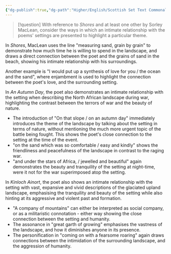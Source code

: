 ```yaml
---
{"dg-publish":true,"dg-path":"Higher/English/Scottish Set Text Commonality Question - Shores.md","dg-permalink":"english/shores-commonality","permalink":"/english/shores-commonality/"}
---
```



> [!question]
> With reference to *Shores* and at least one other by Sorley MacLean, consider the ways in which an intimate relationship with the poems' settings are presented to highlight a particular theme.

In *Shores*, MacLean uses the line "measuring sand, grain by grain" to demonstrate how much time he is willing to spend in the landscape, and draws a direct connection between the poet and the grains of sand in the beach, showing his intimate relationship with his surroundings.

Another example is "I would put up a synthesis of love for you / the ocean and the sand", where enjambment is used to highlight the connection between the poet's love, and the surrounding setting.

In *An Autumn Day*, the poet also demonstrates an intimate relationship with the setting when describing the North African landscape during war, highlighting the contrast between the terrors of war and the beauty of nature.

- The introduction of "On that slope / on an autumn day" immediately introduces the theme of the landscape by talking about the setting in terms of nature, without mentioning the much more urgent topic of the battle being fought. This shows the poet's close connection to the setting at the time of the event.
- "on the sand which was so comfortable / easy and kindly" shows the friendliness and peacefulness of the landscape in contrast to the raging war.
- "and under the stars of Africa, / jewelled and beautiful" again demonstrates the beauty and tranquility of the setting at night-time, were it not for the war superimposed atop the setting.

In *Kinloch Ainort*, the poet also shows an intimate relationship with the setting with vast, expansive and vivid descriptions of the glaciated upland landscape, emphasising the tranquility and beauty of  the setting while also hinting at its aggressive and violent past and formation.

- "A company of mountains" can either be interpreted as social company, or as a militaristic connotation - either way showing the close connection between the setting and humanity.
- The assonance in "great garth of growing" emphasises the vastness of the landscape, and how it diminishes anyone in its presence.
- The personification in "coming on with a fearsome roaring" again draws connections between the intimidation of the surrounding landscape, and the aggression of humanity.
